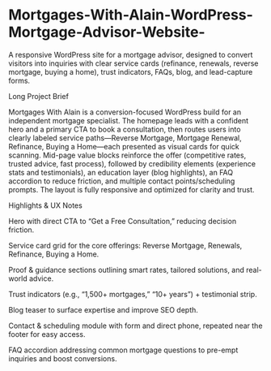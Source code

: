 # Mortgages-With-Alain-WordPress-Mortgage-Advisor-Website-
A responsive WordPress site for a mortgage advisor, designed to convert visitors into inquiries with clear service cards (refinance, renewals, reverse mortgage, buying a home), trust indicators, FAQs, blog, and lead-capture forms. 

Long Project Brief

Mortgages With Alain is a conversion-focused WordPress build for an independent mortgage specialist. The homepage leads with a confident hero and a primary CTA to book a consultation, then routes users into clearly labeled service paths—Reverse Mortgage, Mortgage Renewal, Refinance, Buying a Home—each presented as visual cards for quick scanning. Mid-page value blocks reinforce the offer (competitive rates, trusted advice, fast process), followed by credibility elements (experience stats and testimonials), an education layer (blog highlights), an FAQ accordion to reduce friction, and multiple contact points/scheduling prompts. The layout is fully responsive and optimized for clarity and trust. 

Highlights & UX Notes

Hero with direct CTA to “Get a Free Consultation,” reducing decision friction. 

Service card grid for the core offerings: Reverse Mortgage, Renewals, Refinance, Buying a Home. 

Proof & guidance sections outlining smart rates, tailored solutions, and real-world advice. 

Trust indicators (e.g., “1,500+ mortgages,” “10+ years”) + testimonial strip. 

Blog teaser to surface expertise and improve SEO depth. 

Contact & scheduling module with form and direct phone, repeated near the footer for easy access. 

FAQ accordion addressing common mortgage questions to pre-empt inquiries and boost conversions.
